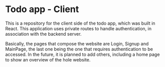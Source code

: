 # Todo app - Client

This is a repository for the client side of the todo app, which was built in React. This application uses private routes to handle authentication, in association with the backend server.

Basically, the pages that compose the website are Login, Signup and MainPage, the last one being the one that requires authentication to be accessed. In the future, it is planned to add others, including a home page to show an overview of the hole website.

